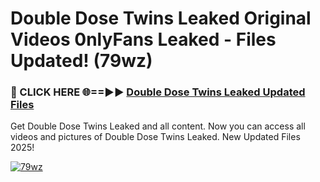 # Double Dose Twins Leaked Original Videos 0nlyFans Leaked - Files Updated! (79wz)

<h3>🔴 CLICK HERE 🌐==►► <a href="https://tinyurl.com/ehrbuxhb" rel="nofollow">Double Dose Twins Leaked Updated Files</a></h3>

Get Double Dose Twins Leaked and all content. Now you can access all videos and pictures of Double Dose Twins Leaked. New Updated Files 2025!

[![79wz](https://i.imgur.com/lVYEuWS.gif)](https://tinyurl.com/ehrbuxhb)
